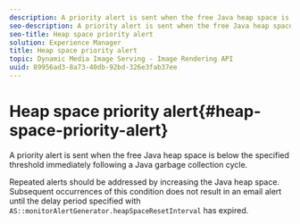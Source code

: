 ```yaml
---
description: A priority alert is sent when the free Java heap space is below the specified threshold immediately following a Java garbage collection cycle.
seo-description: A priority alert is sent when the free Java heap space is below the specified threshold immediately following a Java garbage collection cycle.
seo-title: Heap space priority alert
solution: Experience Manager
title: Heap space priority alert
topic: Dynamic Media Image Serving - Image Rendering API
uuid: 89956ad3-8a73-40db-92bd-326e3fab37ee
---
```


# Heap space priority alert{#heap-space-priority-alert}

A priority alert is sent when the free Java heap space is below the specified threshold immediately following a Java garbage collection cycle.

Repeated alerts should be addressed by increasing the Java heap space. Subsequent occurrences of this condition does not result in an email alert until the delay period specified with `AS::monitorAlertGenerator.heapSpaceResetInterval` has expired. 
